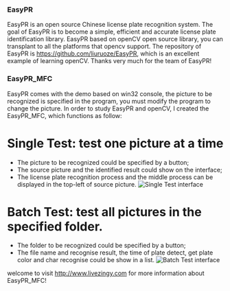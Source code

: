 ### EasyPR
EasyPR is an open source Chinese license plate recognition system. The goal of EasyPR is to become a simple, efficient and accurate license plate identification library. EasyPR based on openCV open source library, you can transplant to all the platforms that opencv support. The repository of EasyPR is https://github.com/liuruoze/EasyPR, which is an excellent example of learning openCV. Thanks very much for the team of EasyPR!

### EasyPR_MFC
EasyPR comes with the demo based on win32 console, the picture to be recognized is specified in the program, you must modify the program to change the picture. In order to study EasyPR and openCV, I created the EasyPR_MFC, which functions as follow:
# Single Test:  test one picture at a time
* The picture to be recognized could be specified by a button;
* The source picture and the identified result could show on the interface;
* The license plate recognition process and the middle process can be displayed in the top-left of source picture. 
![Single Test interface](http://livezingy.qiniudn.com/201608/easyPR_MFC.png)

# Batch Test:  test all pictures in the specified folder.
* The folder to be recognized could be specified by a button;
* The file name and recognise result, the time of plate detect, get plate color and char recognise could be show in a list.
![Batch Test interface](http://livezingy.qiniudn.com/201609/opencv/CMSER_Detect.png)

welcome to visit http://www.livezingy.com for more information about EasyPR_MFC!
